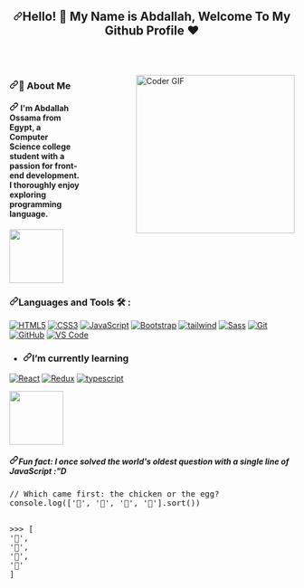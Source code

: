 <article class="markdown-body entry-content container-lg" itemprop="text"><h1 align="center" tabindex="-1" dir="auto" data-react-autofocus="true"><a id="user-content-hello---my-name-is-amr-welcome-to-my-github-profile-" class="anchor" aria-hidden="true" tabindex="-1" href="#hello---my-name-is-amr-welcome-to-my-github-profile-"><svg class="octicon octicon-link" viewBox="0 0 16 16" version="1.1" width="16" height="16" aria-hidden="true"><path d="m7.775 3.275 1.25-1.25a3.5 3.5 0 1 1 4.95 4.95l-2.5 2.5a3.5 3.5 0 0 1-4.95 0 .751.751 0 0 1 .018-1.042.751.751 0 0 1 1.042-.018 1.998 1.998 0 0 0 2.83 0l2.5-2.5a2.002 2.002 0 0 0-2.83-2.83l-1.25 1.25a.751.751 0 0 1-1.042-.018.751.751 0 0 1-.018-1.042Zm-4.69 9.64a1.998 1.998 0 0 0 2.83 0l1.25-1.25a.751.751 0 0 1 1.042.018.751.751 0 0 1 .018 1.042l-1.25 1.25a3.5 3.5 0 1 1-4.95-4.95l2.5-2.5a3.5 3.5 0 0 1 4.95 0 .751.751 0 0 1-.018 1.042.751.751 0 0 1-1.042.018 1.998 1.998 0 0 0-2.83 0l-2.5 2.5a1.998 1.998 0 0 0 0 2.83Z"></path></svg></a>Hello! 👋  My Name is Abdallah, Welcome To My Github Profile ♥</h1>


<br>
<br>
<p dir="auto"><animated-image data-catalyst="" style="float: right; width: 380px;"><a target="_blank" rel="noopener noreferrer nofollow" href="https://camo.githubusercontent.com/5352b6b2b973a416adb9f788796e6e861e6ff286d2d83780df8ef7d90d4ca349/68747470733a2f2f6d656469612e67697068792e636f6d2f6d656469612f53576f536b4e36447854737a71494b4571762f67697068792e676966" data-target="animated-image.originalLink"><img align="right" src="https://camo.githubusercontent.com/5352b6b2b973a416adb9f788796e6e861e6ff286d2d83780df8ef7d90d4ca349/68747470733a2f2f6d656469612e67697068792e636f6d2f6d656469612f53576f536b4e36447854737a71494b4571762f67697068792e676966" alt="Coder GIF" height="280" data-canonical-src="https://media.giphy.com/media/SWoSkN6DxTszqIKEqv/giphy.gif" style="max-width: 100%; display: inline-block;" data-target="animated-image.originalImage"></a>
      <span class="AnimatedImagePlayer" data-target="animated-image.player" hidden="">
        <a data-target="animated-image.replacedLink" class="AnimatedImagePlayer-images" href="https://camo.githubusercontent.com/5352b6b2b973a416adb9f788796e6e861e6ff286d2d83780df8ef7d90d4ca349/68747470733a2f2f6d656469612e67697068792e636f6d2f6d656469612f53576f536b4e36447854737a71494b4571762f67697068792e676966" target="_blank">
          

<h3 tabindex="-1" dir="auto"><a id="user-content--about-me" class="anchor" aria-hidden="true" tabindex="-1" href="#-about-me"><svg class="octicon octicon-link" viewBox="0 0 16 16" version="1.1" width="16" height="16" aria-hidden="true"><path d="m7.775 3.275 1.25-1.25a3.5 3.5 0 1 1 4.95 4.95l-2.5 2.5a3.5 3.5 0 0 1-4.95 0 .751.751 0 0 1 .018-1.042.751.751 0 0 1 1.042-.018 1.998 1.998 0 0 0 2.83 0l2.5-2.5a2.002 2.002 0 0 0-2.83-2.83l-1.25 1.25a.751.751 0 0 1-1.042-.018.751.751 0 0 1-.018-1.042Zm-4.69 9.64a1.998 1.998 0 0 0 2.83 0l1.25-1.25a.751.751 0 0 1 1.042.018.751.751 0 0 1 .018 1.042l-1.25 1.25a3.5 3.5 0 1 1-4.95-4.95l2.5-2.5a3.5 3.5 0 0 1 4.95 0 .751.751 0 0 1-.018 1.042.751.751 0 0 1-1.042.018 1.998 1.998 0 0 0-2.83 0l-2.5 2.5a1.998 1.998 0 0 0 0 2.83Z"></path></svg></a>🚀 About Me</h3> 
<h4 tabindex="-1" dir="auto"><a id="user-content--im-amr-elsayed-from-egypt-im-a-front-end-developer-i-really-enjoy-learning-programming-languages-and-frameworks--i-also-enjoy-implementing-of-designs-for-this-moment-im-junior-web-developer-and-learning-increasingly-" class="anchor" aria-hidden="true" tabindex="-1" href="#-im-amr-elsayed-from-egypt-im-a-front-end-developer-i-really-enjoy-learning-programming-languages-and-frameworks--i-also-enjoy-implementing-of-designs-for-this-moment-im-junior-web-developer-and-learning-increasingly-"><svg class="octicon octicon-link" viewBox="0 0 16 16" version="1.1" width="16" height="16" aria-hidden="true"><path d="m7.775 3.275 1.25-1.25a3.5 3.5 0 1 1 4.95 4.95l-2.5 2.5a3.5 3.5 0 0 1-4.95 0 .751.751 0 0 1 .018-1.042.751.751 0 0 1 1.042-.018 1.998 1.998 0 0 0 2.83 0l2.5-2.5a2.002 2.002 0 0 0-2.83-2.83l-1.25 1.25a.751.751 0 0 1-1.042-.018.751.751 0 0 1-.018-1.042Zm-4.69 9.64a1.998 1.998 0 0 0 2.83 0l1.25-1.25a.751.751 0 0 1 1.042.018.751.751 0 0 1 .018 1.042l-1.25 1.25a3.5 3.5 0 1 1-4.95-4.95l2.5-2.5a3.5 3.5 0 0 1 4.95 0 .751.751 0 0 1-.018 1.042.751.751 0 0 1-1.042.018 1.998 1.998 0 0 0-2.83 0l-2.5 2.5a1.998 1.998 0 0 0 0 2.83Z"></path></svg></a> I'm Abdallah Ossama from Egypt, a Computer Science college student with a passion for front-end development. I thoroughly enjoy exploring programming language. </h4>
<p dir="auto"><animated-image data-catalyst="" style="width: 45%;"><a target="_blank" rel="noopener noreferrer" href="https://github.com/Govindv7555/Govindv7555/blob/main/49e76e0596857673c5c80c85b84394c1.gif" data-target="animated-image.originalLink"><img align="center" src="https://github.com/Govindv7555/Govindv7555/raw/main/49e76e0596857673c5c80c85b84394c1.gif" height="95px" style="max-width: 100%; display: inline-block;" data-target="animated-image.originalImage"></a>
      <span class="AnimatedImagePlayer" data-target="animated-image.player" hidden="">
        <a data-target="animated-image.replacedLink" class="AnimatedImagePlayer-images" href="https://github.com/Govindv7555/Govindv7555/blob/main/49e76e0596857673c5c80c85b84394c1.gif" target="_blank">
          

<h3 tabindex="-1" dir="auto"><a id="user-content-languages-and-tools--" class="anchor" aria-hidden="true" tabindex="-1" href="#languages-and-tools--"><svg class="octicon octicon-link" viewBox="0 0 16 16" version="1.1" width="16" height="16" aria-hidden="true"><path d="m7.775 3.275 1.25-1.25a3.5 3.5 0 1 1 4.95 4.95l-2.5 2.5a3.5 3.5 0 0 1-4.95 0 .751.751 0 0 1 .018-1.042.751.751 0 0 1 1.042-.018 1.998 1.998 0 0 0 2.83 0l2.5-2.5a2.002 2.002 0 0 0-2.83-2.83l-1.25 1.25a.751.751 0 0 1-1.042-.018.751.751 0 0 1-.018-1.042Zm-4.69 9.64a1.998 1.998 0 0 0 2.83 0l1.25-1.25a.751.751 0 0 1 1.042.018.751.751 0 0 1 .018 1.042l-1.25 1.25a3.5 3.5 0 1 1-4.95-4.95l2.5-2.5a3.5 3.5 0 0 1 4.95 0 .751.751 0 0 1-.018 1.042.751.751 0 0 1-1.042.018 1.998 1.998 0 0 0-2.83 0l-2.5 2.5a1.998 1.998 0 0 0 0 2.83Z"></path></svg></a>Languages and Tools 🛠 :</h3>
<p dir="auto"><a target="_blank" rel="noopener noreferrer nofollow" href="https://camo.githubusercontent.com/3995d00dc4f89bd036d0d8e9369d345c333a1057015f2ad3b8e75732f78f3001/68747470733a2f2f696d672e736869656c64732e696f2f62616467652f2d48544d4c352d2532334534344432373f7374796c653d666c61742d737175617265266c6f676f3d68746d6c35266c6f676f436f6c6f723d666666666666"><img src="https://camo.githubusercontent.com/3995d00dc4f89bd036d0d8e9369d345c333a1057015f2ad3b8e75732f78f3001/68747470733a2f2f696d672e736869656c64732e696f2f62616467652f2d48544d4c352d2532334534344432373f7374796c653d666c61742d737175617265266c6f676f3d68746d6c35266c6f676f436f6c6f723d666666666666" alt="HTML5" data-canonical-src="https://img.shields.io/badge/-HTML5-%23E44D27?style=flat-square&amp;logo=html5&amp;logoColor=ffffff" style="max-width: 100%;"></a>
<a target="_blank" rel="noopener noreferrer nofollow" href="https://camo.githubusercontent.com/9dd121aeb2bc7ba631fe76ef47101cf9e5bbf5a818ee616fb604bc1bee24bae9/68747470733a2f2f696d672e736869656c64732e696f2f62616467652f2d435353332d2532333135373242363f7374796c653d666c61742d737175617265266c6f676f3d63737333"><img src="https://camo.githubusercontent.com/9dd121aeb2bc7ba631fe76ef47101cf9e5bbf5a818ee616fb604bc1bee24bae9/68747470733a2f2f696d672e736869656c64732e696f2f62616467652f2d435353332d2532333135373242363f7374796c653d666c61742d737175617265266c6f676f3d63737333" alt="CSS3" data-canonical-src="https://img.shields.io/badge/-CSS3-%231572B6?style=flat-square&amp;logo=css3" style="max-width: 100%;"></a>
<a target="_blank" rel="noopener noreferrer nofollow" href="https://camo.githubusercontent.com/6eee5f6e83f1fdb987a4a5707fb989fc10646367244e505ee289b93909c78932/68747470733a2f2f696d672e736869656c64732e696f2f62616467652f2d4a6176615363726970742d626c61636b3f7374796c653d666c61742d737175617265266c6f676f3d6a617661736372697074"><img src="https://camo.githubusercontent.com/6eee5f6e83f1fdb987a4a5707fb989fc10646367244e505ee289b93909c78932/68747470733a2f2f696d672e736869656c64732e696f2f62616467652f2d4a6176615363726970742d626c61636b3f7374796c653d666c61742d737175617265266c6f676f3d6a617661736372697074" alt="JavaScript" data-canonical-src="https://img.shields.io/badge/-JavaScript-black?style=flat-square&amp;logo=javascript" style="max-width: 100%;"></a>
<a target="_blank" rel="noopener noreferrer nofollow" href="https://camo.githubusercontent.com/2f07ca5cbe80860c8019df51fa783b654698230cec932d59ba9dfb0a2935b684/68747470733a2f2f696d672e736869656c64732e696f2f62616467652f2d426f6f7473747261702d3536334437433f7374796c653d666c61742d737175617265266c6f676f3d426f6f747374726170"><img src="https://camo.githubusercontent.com/2f07ca5cbe80860c8019df51fa783b654698230cec932d59ba9dfb0a2935b684/68747470733a2f2f696d672e736869656c64732e696f2f62616467652f2d426f6f7473747261702d3536334437433f7374796c653d666c61742d737175617265266c6f676f3d426f6f747374726170" alt="Bootstrap" data-canonical-src="https://img.shields.io/badge/-Bootstrap-563D7C?style=flat-square&amp;logo=Bootstrap" style="max-width: 100%;"></a>
<a target="_blank" rel="noopener noreferrer nofollow" href="https://camo.githubusercontent.com/6db24d909f240979f6f60a73a2d04f2bcc8f2710962aa83ba5e9a9e9eb426c54/68747470733a2f2f696d672e736869656c64732e696f2f62616467652f2d7461696c77696e646373732d3135623463313f7374796c653d666c61742d737175617265266c6f676f3d7461696c77696e64637373266c6f676f436f6c6f723d666666666666"><img src="https://camo.githubusercontent.com/6db24d909f240979f6f60a73a2d04f2bcc8f2710962aa83ba5e9a9e9eb426c54/68747470733a2f2f696d672e736869656c64732e696f2f62616467652f2d7461696c77696e646373732d3135623463313f7374796c653d666c61742d737175617265266c6f676f3d7461696c77696e64637373266c6f676f436f6c6f723d666666666666" alt="tailwind" data-canonical-src="https://img.shields.io/badge/-tailwindcss-15b4c1?style=flat-square&amp;logo=tailwindcss&amp;logoColor=ffffff" style="max-width: 100%;"></a>
<a target="_blank" rel="noopener noreferrer nofollow" href="https://camo.githubusercontent.com/b7ff45f8e1890cf5cd7663d18a124cebfd22894db50d558ee77d40c9f69fbb51/68747470733a2f2f696d672e736869656c64732e696f2f62616467652f2d536173732d2532334343363639393f7374796c653d666c61742d737175617265266c6f676f3d73617373266c6f676f436f6c6f723d666666666666"><img src="https://camo.githubusercontent.com/b7ff45f8e1890cf5cd7663d18a124cebfd22894db50d558ee77d40c9f69fbb51/68747470733a2f2f696d672e736869656c64732e696f2f62616467652f2d536173732d2532334343363639393f7374796c653d666c61742d737175617265266c6f676f3d73617373266c6f676f436f6c6f723d666666666666" alt="Sass" data-canonical-src="https://img.shields.io/badge/-Sass-%23CC6699?style=flat-square&amp;logo=sass&amp;logoColor=ffffff" style="max-width: 100%;"></a>
<a target="_blank" rel="noopener noreferrer nofollow" href="https://camo.githubusercontent.com/74497e832f2fc0ff2c50cb50814a009fd27fe79fd8388c78faf74ef1a152b1dd/68747470733a2f2f696d672e736869656c64732e696f2f62616467652f2d4769742d2532334630353033323f7374796c653d666c61742d737175617265266c6f676f3d676974266c6f676f436f6c6f723d253233666666666666"><img src="https://camo.githubusercontent.com/74497e832f2fc0ff2c50cb50814a009fd27fe79fd8388c78faf74ef1a152b1dd/68747470733a2f2f696d672e736869656c64732e696f2f62616467652f2d4769742d2532334630353033323f7374796c653d666c61742d737175617265266c6f676f3d676974266c6f676f436f6c6f723d253233666666666666" alt="Git" data-canonical-src="https://img.shields.io/badge/-Git-%23F05032?style=flat-square&amp;logo=git&amp;logoColor=%23ffffff" style="max-width: 100%;"></a>
<a target="_blank" rel="noopener noreferrer nofollow" href="https://camo.githubusercontent.com/ef6cf50bf9b90b26f298f3619057eb8b436363088459478449a6335fa8fe2184/68747470733a2f2f696d672e736869656c64732e696f2f62616467652f2d4769744875622d3138313731373f7374796c653d666c61742d737175617265266c6f676f3d676974687562"><img src="https://camo.githubusercontent.com/ef6cf50bf9b90b26f298f3619057eb8b436363088459478449a6335fa8fe2184/68747470733a2f2f696d672e736869656c64732e696f2f62616467652f2d4769744875622d3138313731373f7374796c653d666c61742d737175617265266c6f676f3d676974687562" alt="GitHub" data-canonical-src="https://img.shields.io/badge/-GitHub-181717?style=flat-square&amp;logo=github" style="max-width: 100%;"></a>
<a target="_blank" rel="noopener noreferrer nofollow" href="https://camo.githubusercontent.com/152713cc904b741900e35b034d56a8a7e54bf27d14dafbde7e03d2f1d634f688/687474703a2f2f696d672e736869656c64732e696f2f62616467652f2d5653253230436f64652d3030374143433f7374796c653d666c61742d737175617265266c6f676f3d76697375616c2d73747564696f2d636f6465266c6f676f436f6c6f723d666666666666"><img src="https://camo.githubusercontent.com/152713cc904b741900e35b034d56a8a7e54bf27d14dafbde7e03d2f1d634f688/687474703a2f2f696d672e736869656c64732e696f2f62616467652f2d5653253230436f64652d3030374143433f7374796c653d666c61742d737175617265266c6f676f3d76697375616c2d73747564696f2d636f6465266c6f676f436f6c6f723d666666666666" alt="VS Code" data-canonical-src="http://img.shields.io/badge/-VS%20Code-007ACC?style=flat-square&amp;logo=visual-studio-code&amp;logoColor=ffffff" style="max-width: 100%;"></a>


</p>
<ul dir="auto">
<li>
<h3 tabindex="-1" dir="auto"><a id="user-content-im-currently-learning" class="anchor" aria-hidden="true" tabindex="-1" href="#im-currently-learning"><svg class="octicon octicon-link" viewBox="0 0 16 16" version="1.1" width="16" height="16" aria-hidden="true"><path d="m7.775 3.275 1.25-1.25a3.5 3.5 0 1 1 4.95 4.95l-2.5 2.5a3.5 3.5 0 0 1-4.95 0 .751.751 0 0 1 .018-1.042.751.751 0 0 1 1.042-.018 1.998 1.998 0 0 0 2.83 0l2.5-2.5a2.002 2.002 0 0 0-2.83-2.83l-1.25 1.25a.751.751 0 0 1-1.042-.018.751.751 0 0 1-.018-1.042Zm-4.69 9.64a1.998 1.998 0 0 0 2.83 0l1.25-1.25a.751.751 0 0 1 1.042.018.751.751 0 0 1 .018 1.042l-1.25 1.25a3.5 3.5 0 1 1-4.95-4.95l2.5-2.5a3.5 3.5 0 0 1 4.95 0 .751.751 0 0 1-.018 1.042.751.751 0 0 1-1.042.018 1.998 1.998 0 0 0-2.83 0l-2.5 2.5a1.998 1.998 0 0 0 0 2.83Z"></path></svg></a>I’m currently learning</h3>
</li>
</ul>
<p dir="auto"><a target="_blank" rel="noopener noreferrer nofollow" href="https://camo.githubusercontent.com/6d69932a8b50d918cef7bf17ee009dde389458945828bb7c91ef2174e9c76c03/68747470733a2f2f696d672e736869656c64732e696f2f62616467652f2d52656163742d2532333238324333343f7374796c653d666c61742d737175617265266c6f676f3d7265616374"><img src="https://camo.githubusercontent.com/6d69932a8b50d918cef7bf17ee009dde389458945828bb7c91ef2174e9c76c03/68747470733a2f2f696d672e736869656c64732e696f2f62616467652f2d52656163742d2532333238324333343f7374796c653d666c61742d737175617265266c6f676f3d7265616374" alt="React" data-canonical-src="https://img.shields.io/badge/-React-%23282C34?style=flat-square&amp;logo=react" style="max-width: 100%;"></a>
      <a target="_blank" rel="noopener noreferrer nofollow" href="https://camo.githubusercontent.com/35c0351f02a653c95733105f8a1ec7cec25d4f6700eeda4b1a430c782ca05d9a/68747470733a2f2f696d672e736869656c64732e696f2f62616467652f2d72656475782d3733343862363f7374796c653d666c61742d737175617265266c6f676f3d7265647578266c6f676f436f6c6f723d666666666666"><img src="https://camo.githubusercontent.com/35c0351f02a653c95733105f8a1ec7cec25d4f6700eeda4b1a430c782ca05d9a/68747470733a2f2f696d672e736869656c64732e696f2f62616467652f2d72656475782d3733343862363f7374796c653d666c61742d737175617265266c6f676f3d7265647578266c6f676f436f6c6f723d666666666666" alt="Redux" data-canonical-src="https://img.shields.io/badge/-redux-7348b6?style=flat-square&amp;logo=redux&amp;logoColor=ffffff" style="max-width: 100%;"></a>
<a target="_blank" rel="noopener noreferrer nofollow" href="https://camo.githubusercontent.com/7dee9e2effe389537967e9bcb91c66216e2809eeb9c949e83d5a869cd8ec9e34/68747470733a2f2f696d672e736869656c64732e696f2f62616467652f2d747970657363726970742d3265373262633f7374796c653d666c61742d737175617265266c6f676f3d74797065736372697074266c6f676f436f6c6f723d666666666666"><img src="https://camo.githubusercontent.com/7dee9e2effe389537967e9bcb91c66216e2809eeb9c949e83d5a869cd8ec9e34/68747470733a2f2f696d672e736869656c64732e696f2f62616467652f2d747970657363726970742d3265373262633f7374796c653d666c61742d737175617265266c6f676f3d74797065736372697074266c6f676f436f6c6f723d666666666666" alt="typescript" data-canonical-src="https://img.shields.io/badge/-typescript-2e72bc?style=flat-square&amp;logo=typescript&amp;logoColor=ffffff" style="max-width: 100%;"></a>

      
</p>
<p dir="auto"><animated-image data-catalyst="" style="width: 100%;"><a target="_blank" rel="noopener noreferrer" href="https://github.com/Govindv7555/Govindv7555/blob/main/49e76e0596857673c5c80c85b84394c1.gif" data-target="animated-image.originalLink"><img src="https://github.com/Govindv7555/Govindv7555/raw/main/49e76e0596857673c5c80c85b84394c1.gif" height="95px" style="max-width: 100%; display: inline-block;" data-target="animated-image.originalImage"></a>
      <span class="AnimatedImagePlayer" data-target="animated-image.player" hidden="">
        <a data-target="animated-image.replacedLink" class="AnimatedImagePlayer-images" href="https://github.com/Govindv7555/Govindv7555/blob/main/49e76e0596857673c5c80c85b84394c1.gif" target="_blank">
          
<!--
<h3 tabindex="-1" dir="auto"><a id="user-content-contact-me" class="anchor" aria-hidden="true" tabindex="-1" href="#contact-me"><svg class="octicon octicon-link" viewBox="0 0 16 16" version="1.1" width="16" height="16" aria-hidden="true"><path d="m7.775 3.275 1.25-1.25a3.5 3.5 0 1 1 4.95 4.95l-2.5 2.5a3.5 3.5 0 0 1-4.95 0 .751.751 0 0 1 .018-1.042.751.751 0 0 1 1.042-.018 1.998 1.998 0 0 0 2.83 0l2.5-2.5a2.002 2.002 0 0 0-2.83-2.83l-1.25 1.25a.751.751 0 0 1-1.042-.018.751.751 0 0 1-.018-1.042Zm-4.69 9.64a1.998 1.998 0 0 0 2.83 0l1.25-1.25a.751.751 0 0 1 1.042.018.751.751 0 0 1 .018 1.042l-1.25 1.25a3.5 3.5 0 1 1-4.95-4.95l2.5-2.5a3.5 3.5 0 0 1 4.95 0 .751.751 0 0 1-.018 1.042.751.751 0 0 1-1.042.018 1.998 1.998 0 0 0-2.83 0l-2.5 2.5a1.998 1.998 0 0 0 0 2.83Z"></path></svg></a>🔗Contact Me</h3>
<p dir="auto"><a href="https://www.facebook.com/DevAmr74/" rel="nofollow"><img src="https://camo.githubusercontent.com/7a20e6344e999300af0fcf52137a2b82a4158481ad5771ce743e20d0c0a84c4d/68747470733a2f2f696d672e736869656c64732e696f2f62616467652f46616365626f6f6b2d3138373746323f7374796c653d666f722d7468652d6261646765266c6f676f3d66616365626f6f6b266c6f676f436f6c6f723d7768697465" alt="FaceBook" data-canonical-src="https://img.shields.io/badge/Facebook-1877F2?style=for-the-badge&amp;logo=facebook&amp;logoColor=white" style="max-width: 100%;"></a>
<a href="mailto:AmrSaaayed74@gmail.com"><img src="https://camo.githubusercontent.com/27d7f00828d8410f28ed7c36610e061b8d653468a599b12f8c19e1f0444a1b89/68747470733a2f2f696d672e736869656c64732e696f2f62616467652f476d61696c2d4431343833363f7374796c653d666f722d7468652d6261646765266c6f676f3d676d61696c266c6f676f436f6c6f723d7768697465266c696e6b3d6d61696c746f3a416d7253616161796564373440676d61696c2e636f6d" alt="Gmail" data-canonical-src="https://img.shields.io/badge/Gmail-D14836?style=for-the-badge&amp;logo=gmail&amp;logoColor=white&amp;link=mailto:AmrSaaayed74@gmail.com" style="max-width: 100%;"></a>
<a href="https://www.linkedin.com/in/amr-elsayed74?fbclid=IwAR2GQHOg_V5M1g1n4E85stLhI1Y_ihhGWhOKgzbt0P9p8Zlnfl284Ku4_Kc" rel="nofollow"><img src="https://camo.githubusercontent.com/591c02e8ff595d43e0b35b1b29aed639a7154b959cd8f8c854b9e176d885b094/68747470733a2f2f696d672e736869656c64732e696f2f62616467652f4c696e6b6564496e2d3030373742353f7374796c653d666f722d7468652d6261646765266c6f676f3d6c696e6b6564696e266c6f676f436f6c6f723d7768697465" alt="Linkedin" data-canonical-src="https://img.shields.io/badge/LinkedIn-0077B5?style=for-the-badge&amp;logo=linkedin&amp;logoColor=white" style="max-width: 100%;"></a>
<a href="https://codepen.io/amrsayed74" rel="nofollow"><img src="https://camo.githubusercontent.com/6a8c85a79a385181245ef0cea6e6c674b0d21b9e1b5f3f5850f79bfd9d96c8ce/68747470733a2f2f696d672e736869656c64732e696f2f62616467652f436f646570656e2d3030303030303f7374796c653d666f722d7468652d6261646765266c6f676f3d636f646570656e266c6f676f436f6c6f723d7768697465" alt="CodePen.io" data-canonical-src="https://img.shields.io/badge/Codepen-000000?style=for-the-badge&amp;logo=codepen&amp;logoColor=white" style="max-width: 100%;"></a>
<a href="https://www.instagram.com/amr.sayed74/" rel="nofollow"><img src="https://camo.githubusercontent.com/25086f56cd45be5a899ae3feff86e2002bbd656fa569b666d2dd828b538fc9e3/68747470733a2f2f696d672e736869656c64732e696f2f62616467652f496e7374616772616d2d4534343035463f7374796c653d666f722d7468652d6261646765266c6f676f3d696e7374616772616d266c6f676f436f6c6f723d7768697465" alt="Instagram" data-canonical-src="https://img.shields.io/badge/Instagram-E4405F?style=for-the-badge&amp;logo=instagram&amp;logoColor=white" style="max-width: 100%;"></a>
<a href="https://twitter.com/Amr_ElSsyed" rel="nofollow"><img src="https://camo.githubusercontent.com/0ac419eb4df53beeb48c20e036e8d66b075b28a56450d37427ee975d5e73ab75/68747470733a2f2f696d672e736869656c64732e696f2f62616467652f547769747465722d3144413146323f7374796c653d666f722d7468652d6261646765266c6f676f3d74776974746572266c6f676f436f6c6f723d7768697465" alt="Instagram" data-canonical-src="https://img.shields.io/badge/Twitter-1DA1F2?style=for-the-badge&amp;logo=twitter&amp;logoColor=white" style="max-width: 100%;"></a>
<a href="https://api.whatsapp.com/send?phone=01005074554" rel="nofollow"><img src="https://camo.githubusercontent.com/0b00c34a1a56e8ba1d08c9e6e27025b96ea4fadde7f2151ddc8cba612bae7fd8/68747470733a2f2f696d672e736869656c64732e696f2f62616467652f2d57686174736170702d3037356535343f7374796c653d666f722d7468652d6261646765266c6f676f3d5768617473617070266c6f676f436f6c6f723d7768697465" alt="Whatsapp" data-canonical-src="https://img.shields.io/badge/-Whatsapp-075e54?style=for-the-badge&amp;logo=Whatsapp&amp;logoColor=white" style="max-width: 100%;"></a></p>


 <p dir="auto"><animated-image data-catalyst="" style="width: 100%;"><a target="_blank" rel="noopener noreferrer" href="https://github.com/Govindv7555/Govindv7555/blob/main/49e76e0596857673c5c80c85b84394c1.gif" data-target="animated-image.originalLink"><img src="https://github.com/Govindv7555/Govindv7555/raw/main/49e76e0596857673c5c80c85b84394c1.gif" height="95px" style="max-width: 100%; display: inline-block;" data-target="animated-image.originalImage"></a>
      <span class="AnimatedImagePlayer" data-target="animated-image.player" hidden="">
        <a data-target="animated-image.replacedLink" class="AnimatedImagePlayer-images" href="https://github.com/Govindv7555/Govindv7555/blob/main/49e76e0596857673c5c80c85b84394c1.gif" target="_blank">
       -->   


<h5 tabindex="-1" dir="auto"><a id="user-content-fun-fact-i-once-solved-the-worlds-oldest-question-with-a-single-line-of-javascript--d" class="anchor" aria-hidden="true" tabindex="-1" href="#fun-fact-i-once-solved-the-worlds-oldest-question-with-a-single-line-of-javascript--d"><svg class="octicon octicon-link" viewBox="0 0 16 16" version="1.1" width="16" height="16" aria-hidden="true"><path d="m7.775 3.275 1.25-1.25a3.5 3.5 0 1 1 4.95 4.95l-2.5 2.5a3.5 3.5 0 0 1-4.95 0 .751.751 0 0 1 .018-1.042.751.751 0 0 1 1.042-.018 1.998 1.998 0 0 0 2.83 0l2.5-2.5a2.002 2.002 0 0 0-2.83-2.83l-1.25 1.25a.751.751 0 0 1-1.042-.018.751.751 0 0 1-.018-1.042Zm-4.69 9.64a1.998 1.998 0 0 0 2.83 0l1.25-1.25a.751.751 0 0 1 1.042.018.751.751 0 0 1 .018 1.042l-1.25 1.25a3.5 3.5 0 1 1-4.95-4.95l2.5-2.5a3.5 3.5 0 0 1 4.95 0 .751.751 0 0 1-.018 1.042.751.751 0 0 1-1.042.018 1.998 1.998 0 0 0-2.83 0l-2.5 2.5a1.998 1.998 0 0 0 0 2.83Z"></path></svg></a>Fun fact: I once solved the world's oldest question with a single line of JavaScript  :"D</h5>
<div class="highlight highlight-source-js notranslate position-relative overflow-auto" dir="auto"><pre><span class="pl-c">// Which came first: the chicken or the egg?</span>
<span class="pl-smi">console</span><span class="pl-kos">.</span><span class="pl-en">log</span><span class="pl-kos">(</span><span class="pl-kos">[</span><span class="pl-s">'🥚'</span><span class="pl-kos">,</span> <span class="pl-s">'🐣'</span><span class="pl-kos">,</span> <span class="pl-s">'🐥'</span><span class="pl-kos">,</span> <span class="pl-s">'🐔'</span><span class="pl-kos">]</span><span class="pl-kos">.</span><span class="pl-en">sort</span><span class="pl-kos">(</span><span class="pl-kos">)</span><span class="pl-kos">)</span>

<span class="pl-c1">&gt;&gt;&gt;</span> <span class="pl-kos">[</span> <span class="pl-s">'🐔'</span><span class="pl-kos">,</span> <span class="pl-s">'🐣'</span><span class="pl-kos">,</span> <span class="pl-s">'🐥'</span><span class="pl-kos">,</span> <span class="pl-s">'🥚'</span> <span class="pl-kos">]</span></pre><div class="zeroclipboard-container">

  </div></div>
</article>
